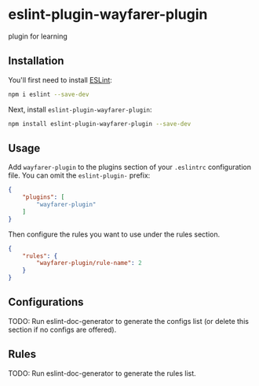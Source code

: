 # eslint-plugin-wayfarer-plugin

plugin for learning

## Installation

You'll first need to install [ESLint](https://eslint.org/):

```sh
npm i eslint --save-dev
```

Next, install `eslint-plugin-wayfarer-plugin`:

```sh
npm install eslint-plugin-wayfarer-plugin --save-dev
```

## Usage

Add `wayfarer-plugin` to the plugins section of your `.eslintrc` configuration file. You can omit the `eslint-plugin-` prefix:

```json
{
    "plugins": [
        "wayfarer-plugin"
    ]
}
```


Then configure the rules you want to use under the rules section.

```json
{
    "rules": {
        "wayfarer-plugin/rule-name": 2
    }
}
```



## Configurations

<!-- begin auto-generated configs list -->
TODO: Run eslint-doc-generator to generate the configs list (or delete this section if no configs are offered).
<!-- end auto-generated configs list -->



## Rules

<!-- begin auto-generated rules list -->
TODO: Run eslint-doc-generator to generate the rules list.
<!-- end auto-generated rules list -->


